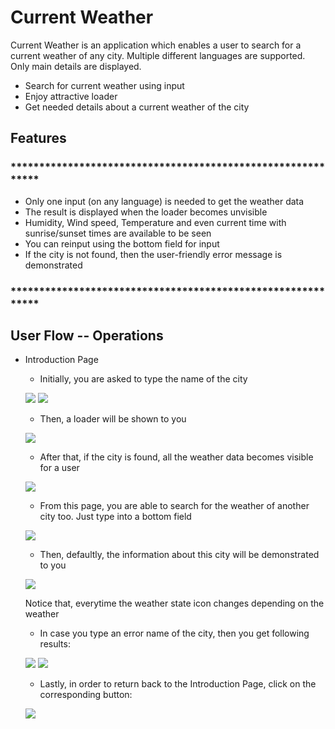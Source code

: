 # Current Weather

 
Current Weather is an application which enables a user to search for a current weather of any city. Multiple different languages are supported. Only main details are displayed.

- Search for current weather using input
- Enjoy attractive loader 
- Get needed details about a current weather of the city

## Features

### ************************************************************
- Only one input (on any language) is needed to get the weather data
- The result is displayed when the loader becomes unvisible
- Humidity, Wind speed, Temperature and even current time with sunrise/sunset times are available to be seen
- You can reinput using the bottom field for input
- If the city is not found, then the user-friendly error message is demonstrated

### ************************************************************
## User Flow -- Operations
- Introduction Page
    - Initially, you are asked to type the name of the city
     
    ![](https://i.ibb.co/HtRdH2D/Screenshot-1.png)
    ![](https://i.ibb.co/HqgRxz6/Screenshot-2.png)
    
    - Then, a loader will be shown to you
    
    ![](https://iili.io/r3gOhv.md.png)
    
    - After that, if the city is found, all the weather data becomes visible for a user
     
    ![](https://i.ibb.co/TLWTWn1/Screenshot-6.png)
    
    - From this page, you are able to search for the weather of another city too. Just type into a bottom field
    
    ![](https://i.ibb.co/jGxSHgp/Screenshot-8.png)
    
    - Then, defaultly, the information about this city will be demonstrated to you
    
    ![](https://i.ibb.co/Q8z8q5x/Screenshot-9.png)
    
    Notice that, everytime the weather state icon changes depending on the weather
    
    - In case you type an error name of the city, then you get following results:
    
    ![](https://i.ibb.co/SRwsfDn/Screenshot-10.png)
    ![](https://i.ibb.co/nfBySNt/Screenshot-11.png)
    
    - Lastly, in order to return back to the Introduction Page, click on the corresponding button:
    
    ![](https://i.ibb.co/G7fDPP6/Screenshot-12.png)
